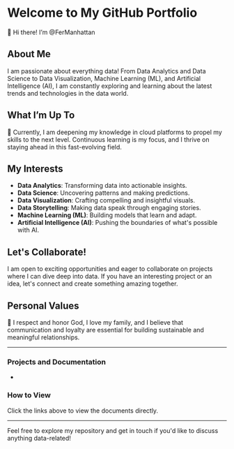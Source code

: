 # Welcome to My GitHub Portfolio

👋 Hi there! I’m @FerManhattan

## About Me
I am passionate about everything data! From Data Analytics and Data Science to Data Visualization, Machine Learning (ML), and Artificial Intelligence (AI), I am constantly exploring and learning about the latest trends and technologies in the data world.

## What I’m Up To
🌱 Currently, I am deepening my knowledge in cloud platforms to propel my skills to the next level. Continuous learning is my focus, and I thrive on staying ahead in this fast-evolving field.

## My Interests
- **Data Analytics**: Transforming data into actionable insights.
- **Data Science**: Uncovering patterns and making predictions.
- **Data Visualization**: Crafting compelling and insightful visuals.
- **Data Storytelling**: Making data speak through engaging stories.
- **Machine Learning (ML)**: Building models that learn and adapt.
- **Artificial Intelligence (AI)**: Pushing the boundaries of what's possible with AI.

## Let's Collaborate!
 I am open to exciting opportunities and eager to collaborate on projects where I can dive deep into data. If you have an interesting project or an idea, let's connect and create something amazing together.

## Personal Values
💞 I respect and honor God, I love my family, and I believe that communication and loyalty are essential for building sustainable and meaningful relationships.

---

### Projects and Documentation

- [Project Portfolio]: (/FerManhattan/DataTales/Project_Portfolio_Fernando_Tapia.pdf)

### How to View
Click the links above to view the documents directly. 

---
Feel free to explore my repository and get in touch if you'd like to discuss anything data-related!

<!---
FerManhattan/FerManhattan is a ✨ special ✨ repository because its `README.md` (this file) appears on your GitHub profile.
You can click the Preview link to take a look at your changes.
--->
